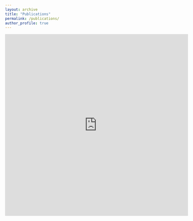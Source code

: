 ```yaml
---
layout: archive
title: "Publications"
permalink: /publications/
author_profile: true
---
```

<!--
{% if author.googlescholar %}
  You can also find my articles on <u><a href="{{author.googlescholar}}">my Google Scholar profile</a>.</u>
{% endif %}

{% include base_path %}

{% for post in site.publications reversed %}
  {% include archive-single.html %}
{% endfor %}
-->

<iframe src="https://hsd1121.github.io/publications.html" sandbox="allow-same-origin allow-scripts" width="120%"  height="600"  scrolling="yes" seamless="seamless" frameborder="0" allowfullscreen>
</iframe>